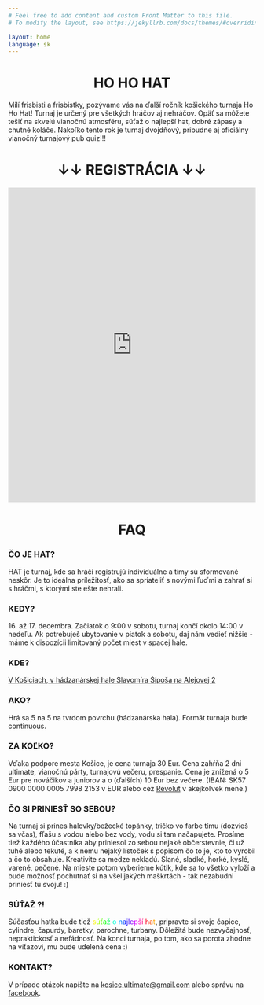 ```yaml
---
# Feel free to add content and custom Front Matter to this file.
# To modify the layout, see https://jekyllrb.com/docs/themes/#overriding-theme-defaults

layout: home
language: sk
---
```


<style>

.language-switcher {
  padding-bottom: 2px;
  float: right;
  color: blue;
}

.animated_rainbow_1 {
  background-image: -webkit-linear-gradient(left, #f00, #ff2b00, #f50, #ff8000, #fa0, #ffd500, #ff0, #d4ff00, #af0, #80ff00, #5f0, #2bff00, #0f0, #00ff2a, #0f5, #00ff80, #0fa, #00ffd5, #0ff, #00d5ff, #0af, #0080ff, #05f, #002aff, #00f, #2b00ff, #50f, #8000ff, #a0f, #d400ff, #f0f, #ff00d4, #f0a, #ff0080, #f05, #ff002b, #f00);
  -webkit-animation: animatedBackground_a 5s linear infinite alternate;
  -webkit-background-clip: text;
  -webkit-text-fill-color: #0000;
  background-clip: text;
}

@keyframes animatedBackground_a {
  0% { background-position: 0 0 }
  100% { background-position: -500px 0 }
}

</style>

<h1 style="text-align: center;">HO HO HAT</h1>

Milí frisbisti a frisbistky, pozývame vás na ďalší ročník košického turnaja Ho Ho Hat! Turnaj je určený pre všetkých hráčov aj nehráčov. Opäť sa môžete tešiť na skvelú vianočnú atmosféru, súťaž o najlepší hat, dobré zápasy a chutné koláče. Nakoľko tento rok je turnaj dvojdňový, pribudne aj oficiálny vianočný turnajový pub quiz!!!

<h1 style="text-align: center;">↓↓ REGISTRÁCIA ↓↓</h1>

<iframe src="https://docs.google.com/forms/d/e/1FAIpQLSe42J1LtoMleqK9MhkYiA3I97T_Fgza2eT-omgTHCkKgbR7pQ/viewform?embedded=true" width="100%" height="640" frameborder="0" marginheight="0" marginwidth="0">Loading…</iframe>

<h1 style="text-align: center;">FAQ</h1>

### ČO JE HAT?

HAT je turnaj, kde sa hráči registrujú individuálne a tímy sú sformované neskôr. Je to ideálna príležitosť, ako sa spriateliť s novými ľuďmi a zahrať si s hráčmi, s ktorými ste ešte nehrali.

### KEDY?

<p> 16. až 17. decembra. Začiatok o 9:00 v sobotu, turnaj končí okolo 14:00 v nedeľu. Ak potrebuješ ubytovanie v piatok a sobotu, daj nám vedieť nižšie - máme k dispozícii limitovaný počet miest v spacej hale.</p>

### KDE?

<a href="https://goo.gl/maps/TZL577dL1HTvbYUs7">V Košiciach, v hádzanárskej hale Slavomíra Šípoša na Alejovej 2</a>

### AKO?

Hrá sa 5 na 5 na tvrdom povrchu (hádzanárska hala). Formát turnaja bude continuous.

### ZA KOĽKO?

Vďaka podpore mesta Košice, je cena turnaja 30 Eur. Cena zahŕňa 2 dni ultimate, vianočnú párty, turnajovú večeru, prespanie. Cena je znížená o 5 Eur pre nováčikov a juniorov a o (ďalších) 10 Eur bez večere.
(IBAN: SK57 0900 0000 0005 7998 2153 v EUR alebo cez <a href="https://revolut.me/mirosl21">Revolut</a> v akejkoľvek mene.)

### ČO SI PRINIESŤ SO SEBOU?

Na turnaj si prines halovky/bežecké topánky, tričko vo farbe tímu (dozvieš sa včas), fľašu s vodou alebo bez vody, vodu si tam načapujete. Prosíme tiež každého účastníka aby priniesol zo sebou nejaké občerstevnie, či už tuhé alebo tekuté, a k nemu nejaký lístoček s popisom čo to je, kto to vyrobil a čo to obsahuje. Kreativite sa medze nekladú. Slané, sladké, horké, kyslé, varené, pečené. Na mieste potom vyberieme kútik, kde sa to všetko vyloží a bude možnosť pochutnať si na všelijakých maškrtách - tak nezabudni priniesť tú svoju! :)

### SÚŤAŽ ?!

Súčasťou hatka bude tiež <a class="animated_rainbow_1">súťaž o najlepší hat</a>, pripravte si svoje čapice, cylindre, čapurdy, baretky, parochne, turbany. Dôležitá bude nezvyčajnosť, nepraktickosť a nefádnosť. Na konci turnaja, po tom, ako sa porota zhodne na víťazovi, mu bude udelená cena :)

### KONTAKT?

V prípade otázok napíšte na kosice.ultimate@gmail.com alebo správu na <a href="https://www.facebook.com/Ultimatekosice">facebook</a>.